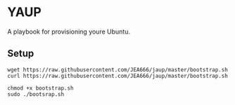 # YAUP
A playbook for provisioning youre Ubuntu.    

## Setup

    wget https://raw.githubusercontent.com/JEA666/jaup/master/bootstrap.sh    
    curl https://raw.githubusercontent.com/JEA666/jaup/master/bootstrap.sh

    chmod +x bootstrap.sh    
    sudo ./bootsrap.sh    


